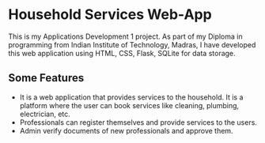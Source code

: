 # Household Services Web-App

This is my Applications Development 1 project. As part of my Diploma in programming from Indian Institute of Technology, Madras, I have developed this web application using HTML, CSS, Flask, SQLite for data storage.

## Some Features
- It is a web application that provides services to the household. It is a platform where the user can book services like cleaning, plumbing, electrician, etc. 
- Professionals can register themselves and provide services to the users.
- Admin verify documents of new professionals and approve them.